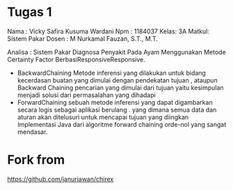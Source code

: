 # Tugas 1
Nama : Vicky Safira Kusuma Wardani
Npm  : 1184037
Kelas: 3A
Matkul: Sistem Pakar
Dosen : M Nurkamal Fauzan, S.T., M.T.

Analisa :
Sistem Pakar Diagnosa Penyakit Pada Ayam Menggunakan Metode Certainty Factor BerbasiResponsiveResponsive.
 - BackwardChaining Metode inferensi yang dilakukan untuk bidang kecerdasan buatan yang dimulai dengan pendekatan tujuan , ataupun Backward Chaining pencarian yang dimulai dari tujuan yaitu kesimpulan menjadi solusi dari permasalahan yang dihadapi
 - ForwardChaining sebuah metode inferensi yang dapat digambarkan secara logis sebagai aplikasi berulang . yang dimana semua data dan aturan akan ditelusuri untuk mencapai tujuan yang diingkan Implementasi Java dari algoritme forward chaining orde-nol yang sangat mendasar.

#  Fork from
https://github.com/januriawan/chirex
